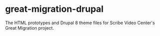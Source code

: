# great-migration-drupal
The HTML prototypes and Drupal 8 theme files for Scribe Video Center's Great Migration project.
